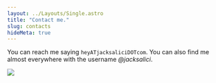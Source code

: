 ```yaml
---
layout: ../Layouts/Single.astro
title: "Contact me."
slug: contacts
hideMeta: true
---
```


You can reach me saying `heyATjacksaliciDOTcom`.
You can also find me almost everywhere with the username _@jacksalici_.

![](https://media.tenor.com/5IXjGOhnqTkAAAAM/ok-approved.gif)
